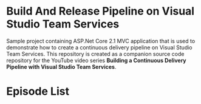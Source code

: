 # Build And Release Pipeline on Visual Studio Team Services

Sample project containing ASP.Net Core 2.1 MVC application that is used to demonstrate how to create a continuous delivery pipeline on Visual Studio Team Services. This repository is created as a companion source code repository for the YouTube video series **Building a Continuous Delivery Pipeline with Visual Studio Team Services**.

# Episode List